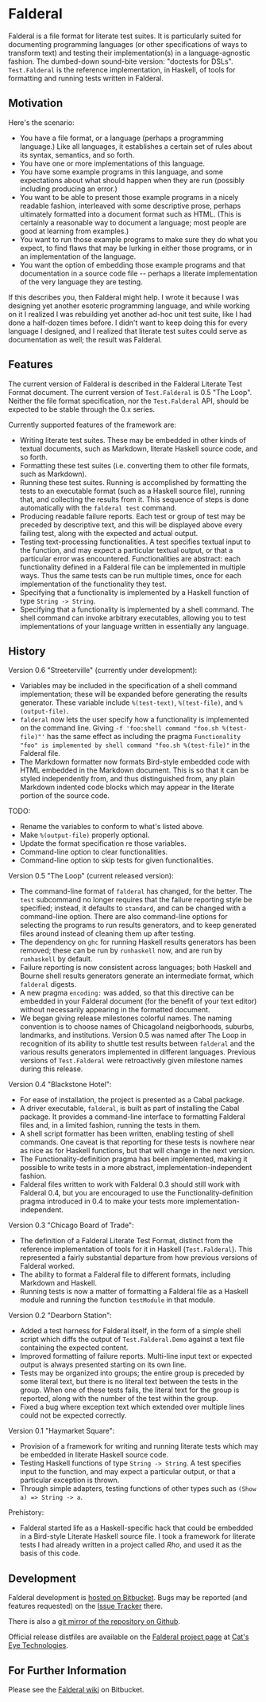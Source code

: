 Falderal
========

Falderal is a file format for literate test suites.  It is particularly
suited for documenting programming languages (or other specifications of
ways to transform text) and testing their implementation(s) in a
language-agnostic fashion.  The dumbed-down sound-bite version: "doctests
for DSLs".  `Test.Falderal` is the reference implementation, in Haskell,
of tools for formatting and running tests written in Falderal.

Motivation
----------

Here's the scenario:

* You have a file format, or a language (perhaps a programming language.)
  Like all languages, it establishes a certain set of rules about its
  syntax, semantics, and so forth.
* You have one or more implementations of this language.
* You have some example programs in this language, and some expectations
  about what should happen when they are run (possibly including producing
  an error.)
* You want to be able to present those example programs in a nicely readable
  fashion, interleaved with some descriptive prose, perhaps ultimately
  formatted into a document format such as HTML.  (This is certainly a
  reasonable way to document a language; most people are good at learning
  from examples.)
* You want to run those example programs to make sure they do what you
  expect, to find flaws that may be lurking in either those programs, or in
  an implementation of the language.
* You want the option of embedding those example programs and that
  documentation in a source code file -- perhaps a literate implementation
  of the very language they are testing.

If this describes you, then Falderal might help.  I wrote it because I was
designing yet another esoteric programming language, and while working on it
I realized I was rebuilding yet another ad-hoc unit test suite, like I had
done a half-dozen times before.  I didn't want to keep doing this for every
language I designed, and I realized that literate test suites could serve as
documentation as well; the result was Falderal.

Features
--------

The current version of Falderal is described in the Falderal Literate Test
Format document.  The current version of `Test.Falderal` is 0.5 "The Loop".
Neither the file format specification, nor the `Test.Falderal` API, should
be expected to be stable through the 0.x series.

Currently supported features of the framework are:

* Writing literate test suites.  These may be embedded in other kinds of
  textual documents, such as Markdown, literate Haskell source code, and so
  forth.
* Formatting these test suites (i.e. converting them to other file formats,
  such as Markdown).
* Running these test suites.  Running is accomplished by formatting the tests
  to an executable format (such as a Haskell source file), running that,
  and collecting the results from it.  This sequence of steps is done
  automatically with the `falderal test` command.
* Producing readable failure reports.  Each test or group of test may be
  preceded by descriptive text, and this will be displayed above every failing
  test, along with the expected and actual output.
* Testing text-processing functionalities.  A test specifies textual input to
  the function, and may expect a particular textual output, or that a
  particular error was encountered.  Functionalities are abstract: each
  functionality defined in a Falderal file can be implemented in multiple
  ways.  Thus the same tests can be run multiple times, once for each
  implementation of the functionality they test.
* Specifying that a functionality is implemented by a Haskell function of
  type `String -> String`.
* Specifying that a functionality is implemented by a shell command.  The
  shell command can invoke arbitrary executables, allowing you to test
  implementations of your language written in essentially any language.

History
-------

Version 0.6 "Streeterville" (currently under development):

* Variables may be included in the specification of a shell command
  implementation; these will be expanded before generating the results
  generator.  These variable include `%(test-text)`, `%(test-file)`,
  and `%(output-file)`.
* `falderal` now lets the user specify how a functionality is implemented
  on the command line.  Giving `-f 'foo:shell command "foo.sh %(test-file)"'`
  has the same effect as including the pragma `Functionality "foo" is
  implemented by shell command "foo.sh %(test-file)"` in the Falderal
  file.
* The Markdown formatter now formats Bird-style embedded code with
  HTML embedded in the Markdown document.  This is so that it can
  be styled independently from, and thus distinguished from, any plain
  Markdown indented code blocks which may appear in the literate portion
  of the source code.

TODO:

* Rename the variables to conform to what's listed above.
* Make `%(output-file)` properly optional.
* Update the format specification re those variables.
* Command-line option to clear functionalities.
* Command-line option to skip tests for given functionalities.

Version 0.5 "The Loop" (current released version):

* The command-line format of `falderal` has changed, for the better.
  The `test` subcommand no longer requires that the failure reporting
  style be specified; instead, it defaults to `standard`, and can be
  changed with a command-line option.  There are also command-line
  options for selecting the programs to run results generators, and to
  keep generated files around instead of cleaning them up after testing.
* The dependency on `ghc` for running Haskell results generators has been
  removed; these can be run by `runhaskell` now, and are run by
  `runhaskell` by default.
* Failure reporting is now consistent across languages; both Haskell and
  Bourne shell results generators generate an intermediate format, which
  `falderal` digests.
* A new pragma `encoding:` was added, so that this directive can be
  embedded in your Falderal document (for the benefit of your text editor)
  without necessarily appearing in the formatted document.
* We began giving release milestones colorful names.  The naming
  convention is to choose names of Chicagoland neigborhoods, suburbs,
  landmarks, and institutions.  Version 0.5 was named after The Loop in
  recognition of its ability to shuttle test results between `falderal`
  and the various results generators implemented in different languages.
  Previous versions of `Test.Falderal` were retroactively given milestone
  names during this release.

Version 0.4 "Blackstone Hotel":

* For ease of installation, the project is presented as a Cabal package.
* A driver executable, `falderal`, is built as part of installing the
  Cabal package.  It provides a command-line interface to formatting
  Falderal files and, in a limited fashion, running the tests in them.
* A shell script formatter has been written, enabling testing of shell
  commands.  One caveat is that reporting for these tests is nowhere near
  as nice as for Haskell functions, but that will change in the next version.
* The Functionality-definition pragma has been implemented, making it
  possible to write tests in a more abstract, implementation-independent
  fashion.
* Falderal files written to work with Falderal 0.3 should still work with
  Falderal 0.4, but you are encouraged to use the Functionality-definition
  pragma introduced in 0.4 to make your tests more implementation-independent.

Version 0.3 "Chicago Board of Trade":

* The definition of a Falderal Literate Test Format, distinct from the
  reference implementation of tools for it in Haskell (`Test.Falderal`).
  This represented a fairly substantial departure from how previous versions
  of Falderal worked.
* The ability to format a Falderal file to different formats, including
  Markdown and Haskell.
* Running tests is now a matter of formatting a Falderal file as a Haskell
  module and running the function `testModule` in that module.

Version 0.2 "Dearborn Station":

* Added a test harness for Falderal itself, in the form of a simple shell
  script which diffs the output of `Test.Falderal.Demo` against a text file
  containing the expected content.
* Improved formatting of failure reports.  Multi-line input text or expected
  output is always presented starting on its own line.
* Tests may be organized into groups; the entire group is preceded by some
  literal text, but there is no literal text between the tests in the group.
  When one of these tests fails, the literal text for the group is reported,
  along with the number of the test within the group.
* Fixed a bug where exception text which extended over multiple lines
  could not be expected correctly.

Version 0.1 "Haymarket Square":

* Provision of a framework for writing and running literate tests which may
  be embedded in literate Haskell source code.
* Testing Haskell functions of type `String -> String`.  A test specifies input
  to the function, and may expect a particular output, or that a particular
  exception is thrown.
* Through simple adapters, testing functions of other types such as
  `(Show a) => String -> a`.

Prehistory:

* Falderal started life as a Haskell-specific hack that could be embedded
  in a Bird-style Literate Haskell source file.  I took a framework for
  literate tests I had already written in a project called _Rho_, and used it
  as the basis of this code.

Development
-----------

Falderal development is
[hosted on Bitbucket](https://bitbucket.org/catseye/falderal/).
Bugs may be reported (and features requested) on the
[Issue Tracker](https://bitbucket.org/catseye/falderal/issues) there.

There is also a
[git mirror of the repository on Github](https://github.com/catseye/Falderal).

Official release distfiles are available on the
[Falderal project page](http://catseye.tc/projects/falderal/) at
[Cat's Eye Technologies](http://catseye.tc/).

For Further Information
-----------------------

Please see the [Falderal wiki](https://bitbucket.org/catseye/falderal/wiki/)
on Bitbucket.
